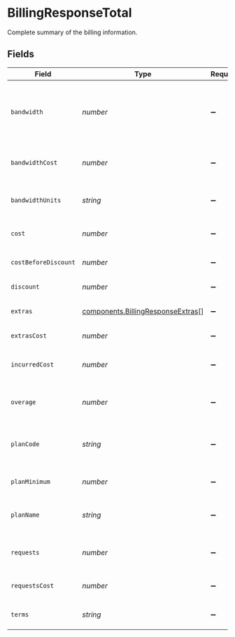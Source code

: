# BillingResponseTotal

Complete summary of the billing information.


## Fields

| Field                                                                                         | Type                                                                                          | Required                                                                                      | Description                                                                                   |
| --------------------------------------------------------------------------------------------- | --------------------------------------------------------------------------------------------- | --------------------------------------------------------------------------------------------- | --------------------------------------------------------------------------------------------- |
| `bandwidth`                                                                                   | *number*                                                                                      | :heavy_minus_sign:                                                                            | The total amount of bandwidth used this month (See bandwidth_units for measurement).          |
| `bandwidthCost`                                                                               | *number*                                                                                      | :heavy_minus_sign:                                                                            | The cost of the bandwidth used this month in USD.                                             |
| `bandwidthUnits`                                                                              | *string*                                                                                      | :heavy_minus_sign:                                                                            | Bandwidth measurement units based on billing plan.                                            |
| `cost`                                                                                        | *number*                                                                                      | :heavy_minus_sign:                                                                            | The final amount to be paid.                                                                  |
| `costBeforeDiscount`                                                                          | *number*                                                                                      | :heavy_minus_sign:                                                                            | Total incurred cost plus extras cost.                                                         |
| `discount`                                                                                    | *number*                                                                                      | :heavy_minus_sign:                                                                            | Calculated discount rate.                                                                     |
| `extras`                                                                                      | [components.BillingResponseExtras](../../../sdk/models/components/billingresponseextras.md)[] | :heavy_minus_sign:                                                                            | A list of any extras for this invoice.                                                        |
| `extrasCost`                                                                                  | *number*                                                                                      | :heavy_minus_sign:                                                                            | Total cost of all extras.                                                                     |
| `incurredCost`                                                                                | *number*                                                                                      | :heavy_minus_sign:                                                                            | The total cost of bandwidth and requests used this month.                                     |
| `overage`                                                                                     | *number*                                                                                      | :heavy_minus_sign:                                                                            | How much over the plan minimum has been incurred.                                             |
| `planCode`                                                                                    | *string*                                                                                      | :heavy_minus_sign:                                                                            | The short code the plan this invoice was generated under.                                     |
| `planMinimum`                                                                                 | *number*                                                                                      | :heavy_minus_sign:                                                                            | The minimum cost of this plan.                                                                |
| `planName`                                                                                    | *string*                                                                                      | :heavy_minus_sign:                                                                            | The name of the plan this invoice was generated under.                                        |
| `requests`                                                                                    | *number*                                                                                      | :heavy_minus_sign:                                                                            | The total number of requests used this month.                                                 |
| `requestsCost`                                                                                | *number*                                                                                      | :heavy_minus_sign:                                                                            | The cost of the requests used this month.                                                     |
| `terms`                                                                                       | *string*                                                                                      | :heavy_minus_sign:                                                                            | Payment terms. Almost always Net15.                                                           |